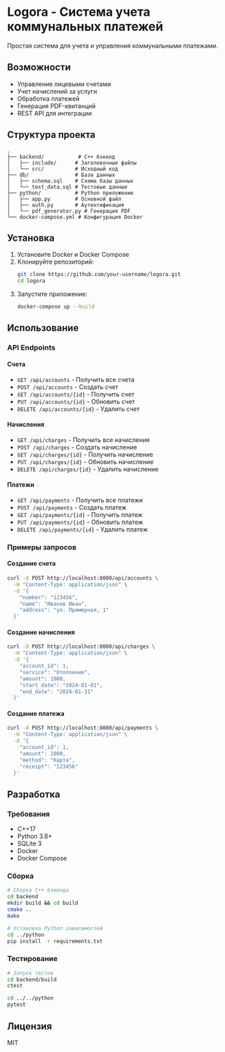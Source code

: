 # Logora - Система учета коммунальных платежей

Простая система для учета и управления коммунальными платежами.

## Возможности

- Управление лицевыми счетами
- Учет начислений за услуги
- Обработка платежей
- Генерация PDF-квитанций
- REST API для интеграции

## Структура проекта

```
.
├── backend/           # C++ бэкенд
│   ├── include/      # Заголовочные файлы
│   └── src/          # Исходный код
├── db/               # База данных
│   ├── schema.sql    # Схема базы данных
│   └── test_data.sql # Тестовые данные
├── python/           # Python приложение
│   ├── app.py        # Основной файл
│   ├── auth.py       # Аутентификация
│   └── pdf_generator.py # Генерация PDF
└── docker-compose.yml # Конфигурация Docker
```

## Установка

1. Установите Docker и Docker Compose
2. Клонируйте репозиторий:
   ```bash
   git clone https://github.com/your-username/logora.git
   cd logora
   ```
3. Запустите приложение:
   ```bash
   docker-compose up --build
   ```

## Использование

### API Endpoints

#### Счета
- `GET /api/accounts` - Получить все счета
- `POST /api/accounts` - Создать счет
- `GET /api/accounts/{id}` - Получить счет
- `PUT /api/accounts/{id}` - Обновить счет
- `DELETE /api/accounts/{id}` - Удалить счет

#### Начисления
- `GET /api/charges` - Получить все начисления
- `POST /api/charges` - Создать начисление
- `GET /api/charges/{id}` - Получить начисление
- `PUT /api/charges/{id}` - Обновить начисление
- `DELETE /api/charges/{id}` - Удалить начисление

#### Платежи
- `GET /api/payments` - Получить все платежи
- `POST /api/payments` - Создать платеж
- `GET /api/payments/{id}` - Получить платеж
- `PUT /api/payments/{id}` - Обновить платеж
- `DELETE /api/payments/{id}` - Удалить платеж

### Примеры запросов

#### Создание счета
```bash
curl -X POST http://localhost:8080/api/accounts \
  -H "Content-Type: application/json" \
  -d '{
    "number": "123456",
    "name": "Иванов Иван",
    "address": "ул. Примерная, 1"
  }'
```

#### Создание начисления
```bash
curl -X POST http://localhost:8080/api/charges \
  -H "Content-Type: application/json" \
  -d '{
    "account_id": 1,
    "service": "Отопление",
    "amount": 1000,
    "start_date": "2024-01-01",
    "end_date": "2024-01-31"
  }'
```

#### Создание платежа
```bash
curl -X POST http://localhost:8080/api/payments \
  -H "Content-Type: application/json" \
  -d '{
    "account_id": 1,
    "amount": 1000,
    "method": "Карта",
    "receipt": "123456"
  }'
```

## Разработка

### Требования
- C++17
- Python 3.8+
- SQLite 3
- Docker
- Docker Compose

### Сборка
```bash
# Сборка C++ бэкенда
cd backend
mkdir build && cd build
cmake ..
make

# Установка Python зависимостей
cd ../python
pip install -r requirements.txt
```

### Тестирование
```bash
# Запуск тестов
cd backend/build
ctest

cd ../../python
pytest
```

## Лицензия

MIT
